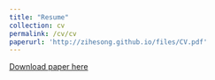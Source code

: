 ```yaml
---
title: "Resume"
collection: cv
permalink: /cv/cv
paperurl: 'http://zihesong.github.io/files/CV.pdf'
---
```


[Download paper here](http://zihesong.github.io/files/CV.pdf)
